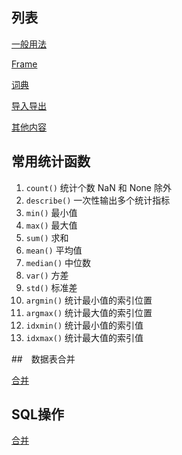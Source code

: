 ## 列表
[一般用法](./usePandas.py)

[Frame](./dataFrame.py)

[词典](./dictionary.py)

[导入导出](./importOrExport.py)

[其他内容]('./findEmpty.py')

## 常用统计函数

1. `count()` 统计个数 NaN 和 None 除外
2. `describe()` 一次性输出多个统计指标
3. `min()` 最小值
4. `max()` 最大值
5. `sum()` 求和
6. `mean()` 平均值
7. `median()` 中位数
8. `var()` 方差
9. `std()` 标准差
10. `argmin()` 统计最小值的索引位置
11. `argmax()` 统计最大值的索引位置
12. `idxmin()` 统计最小值的索引值
13. `idxmax()` 统计最大值的索引值

##　数据表合并

[合并]('./combination.py')

## SQL操作

[合并]('./pandasSql.py')